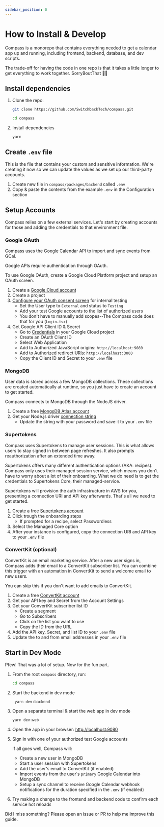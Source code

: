```yaml
---
sidebar_position: 0
---
```


# How to Install & Develop

Compass is a monorepo that contains everything needed to get a calendar app up and running, including frontend, backend, database, and dev scripts.

The trade-off for having the code in one repo is that it takes a little longer to get everything to work together. SorryBoutThat 🤷‍♂️

## Install dependencies

1. Clone the repo:

   ```bash
   git clone https://github.com/SwitchbackTech/compass.git

   cd compass
   ```

2. Install dependencies

   ```bash
   yarn
   ```

## Create `.env` file

This is the file that contains your custom and sensitive information. We're creating it now so we can update the values as we set up our third-party accounts.

1. Create new file in `compass/packages/backend` called `.env`
2. Copy & paste the contents from the example `.env` in the Configuration section

## Setup Accounts

Compass relies on a few external services. Let's start by creating accounts for those and adding the credentials to that environment file.

### Google OAuth

Compass uses the Google Calendar API to import and sync events from GCal.

Google APIs require authentication through OAuth.

To use Google OAuth, create a Google Cloud Platform project and setup an OAuth screen.

1. Create a [Google Cloud account](https://cloud.google.com/)
2. Create a project
3. [Configure your OAuth consent screen](https://support.google.com/cloud/answer/10311615#user-type) for internal testing
   - Set the User type to `External` and status to `Testing`
   - Add your test Google accounts to the list of authorized users
   - You don't have to manually add scopes--The Compass code does that for you (`Login.tsx`)
4. Get Google API Client ID & Secret
   - Go to [Credentials](https://console.cloud.google.com/apis/credentials) in your Google Cloud project
   - Create an OAuth Client ID
   - Select Web Application
   - Add to Authorized JavaScript origins: `http://localhost:9080`
   - Add to Authorized redirect URIs: `http://localhost:3000`
   - Copy the Client ID and Secret to your `.env` file

### MongoDB

User data is stored across a few MongoDB collections. These collections are created automatically at runtime, so you just have to create an account to get started.

Compass connects to MongoDB through the NodeJS driver.

1. Create a free [MongoDB Atlas account](https://www.mongodb.com/cloud/atlas/register)
2. Get your Node.js driver [connection string](https://www.mongodb.com/docs/drivers/node/current/fundamentals/connection/connect/#std-label-node-connect-to-mongodb)
   - Update the string with your password and save it to your `.env` file

### Supertokens

Compass uses Supertokens to manage user sessions. This is what allows users to stay signed in between page refreshes. It also prompts reauthorization after an extended time away.

Supertokens offers many different authentication options (AKA: recipes). Compass only uses their managed session service, which means you don't have to worry about a lot of their onboarding. What we do need is to get the credentials to Supertokens Core, their managed-service.

Supertokens will provision the auth infrastructure in AWS for you, presenting a connection URI and API key afterwards. That's all we need to get started.

1. Create a free [Supertokens account](https://supertokens.com/)
2. Click trough the onboarding steps
   - If prompted for a recipe, select Passwordless
3. Select the Managed Core option
4. After your instance is configured, copy the connection URI and API key to your `.env` file

### ConvertKit (optional)

ConvertKit is an email marketing service. After a new user signs in, Compass adds their email to a ConvertKit subscriber list. You can combine this trigger with an automation in ConvertKit to send a welcome email to new users.

You can skip this if you don't want to add emails to ConvertKit.

1. Create a free [ConvertKit account](https://convertkit.com/)
2. Get your API key and Secret from the Account Settings
3. Get your ConvertKit subscriber list ID
   - Create a segment
   - Go to Subscribers
   - Click on the list you want to use
   - Copy the ID from the URL
4. Add the API key, Secret, and list ID to your `.env` file
5. Update the to and from email addresses in your `.env` file

## Start in Dev Mode

Pfew! That was a lot of setup. Now for the fun part.

1. From the root `compass` directory, run:

   ```bash
   cd compass
   ```

2. Start the backend in dev mode

   ```bash
    yarn dev:backend
   ```

3. Open a separate terminal & start the web app in dev mode

   ```bash
   yarn dev:web
   ```

4. Open the app in your browser: [http://localhost:9080](http://localhost:9080)

5. Sign in with one of your authorized test Google accounts

   If all goes well, Compass will:

   - Create a new user in MongoDB
   - Start a user session with Supertokens
   - Add the user's email to ConvertKit (if enabled)
   - Import events from the user's `primary` Google Calendar into MongoDB
   - Setup a sync channel to receive Google Calendar webhook notifications for the duration specified in the `.env` (if enabled)

6. Try making a change to the frontend and backend code to confirm each service hot reloads

Did I miss something? Please open an issue or PR to help me improve this guide.
